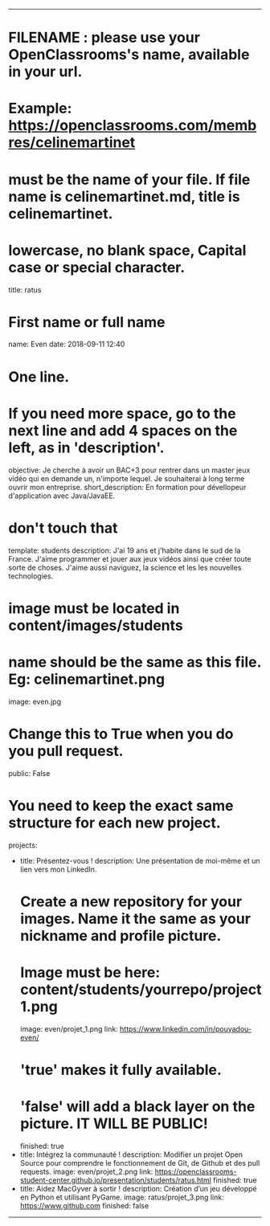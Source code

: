 ---

# FILENAME : please use your OpenClassrooms's name, available in your url.
# Example: https://openclassrooms.com/membres/celinemartinet
# must be the name of your file. If file name is celinemartinet.md, title is celinemartinet.
# lowercase, no blank space, Capital case or special character.
title: ratus

# First name or full name
name: Even
date: 2018-09-11 12:40

# One line.
# If you need more space, go to the next line and add 4 spaces on the left, as in 'description'.
objective: Je cherche à avoir un BAC+3 pour rentrer dans un master jeux vidéo qui en demande un, n'importe lequel. Je souhaiterai à long terme ouvrir mon entreprise.
short_description:  En formation pour dévellopeur d'application avec Java/JavaEE.

# don't touch that
template: students
description: 
    J'ai 19 ans et j'habite dans le sud de la France. J'aime programmer et jouer aux jeux vidéos ainsi que créer toute sorte de choses. J'aime aussi naviguez, la science et les les nouvelles technologies.

# image must be located in content/images/students
# name should be the same as this file. Eg: celinemartinet.png
image: even.jpg

# Change this to True when you do you pull request.
public: False

# You need to keep the exact same structure for each new project.
projects:
  - title: Présentez-vous !
    description: Une présentation de moi-même et un lien vers mon LinkedIn.
    # Create a new repository for your images. Name it the same as your nickname and profile picture.
    # Image must be here: content/students/yourrepo/project1.png
    image: even/projet_1.png
    link: https://www.linkedin.com/in/pouyadou-even/
    # 'true' makes it fully available.
    # 'false' will add a black layer on the picture. IT WILL BE PUBLIC!
    finished: true
  - title: Intégrez la communauté !
    description: Modifier un projet Open Source pour comprendre le fonctionnement de Git, de Github et des pull requests. 
    image: even/projet_2.png
    link: https://openclassrooms-student-center.github.io/presentation/students/ratus.html
    finished: true
  - title: Aidez MacGyver à sortir !
    description: Création d’un jeu développé en Python et utilisant PyGame.
    image: ratus/projet_3.png
    link: https://www.github.com
    finished: false
---